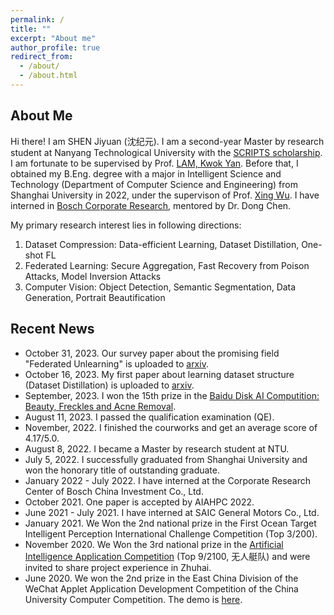 ```yaml
---
permalink: /
title: ""
excerpt: "About me"
author_profile: true
redirect_from: 
  - /about/
  - /about.html
---
```



## About Me
Hi there! I am SHEN Jiyuan (沈纪元). I am a second-year Master by research student at Nanyang Technological University with the [SCRIPTS scholarship](https://www.ntu.edu.sg/scripts/home). I am fortunate to be supervised by Prof. [LAM, Kwok Yan](https://personal.ntu.edu.sg/kwokyan.lam/). Before that, I obtained my B.Eng. degree with a major in Intelligent Science and Technology (Department of Computer Science and Engineering) from Shanghai University in 2022, under the supervison of Prof. [Xing Wu](https://scholar.google.com/citations?user=rRQ_BQIAAAAJ&hl=en). I have interned in [Bosch Corporate Research](https://www.bosch.com/), mentored by Dr. Dong Chen.


My primary research interest lies in following directions:

1. Dataset Compression: Data-efficient Learning, Dataset Distillation, One-shot FL
2. Federated Learning: Secure Aggregation, Fast Recovery from Poison Attacks, Model Inversion Attacks
3. Computer Vision: Object Detection, Semantic Segmentation, Data Generation, Portrait Beautification


## Recent News
* October 31, 2023. Our survey paper about the promising field "Federated Unlearning" is uploaded to [arxiv](https://arxiv.org/abs/2310.10541).
* October 16, 2023. My first paper about learning dataset structure (Dataset Distillation) is uploaded to [arxiv](https://arxiv.org/abs/2310.10541).
* September, 2023. I won the 15th prize in the [Baidu Disk AI Computition: Beauty, Freckles and Acne Removal](https://aistudio.baidu.com/competition/detail/1022/0/leaderboard).
* August 11, 2023. I passed the qualification examination (QE).
* November, 2022. I finished the courworks and get an average score of 4.17/5.0.
* August 8, 2022. I became a Master by research student at NTU.
* July 5, 2022. I successfully graduated from Shanghai University and won the honorary title of outstanding graduate.
* January 2022 - July 2022. I have interned at the Corporate Research Center of Bosch China Investment Co., Ltd.
* October 2021. One paper is accepted by AIAHPC 2022.
* June 2021 - July 2021. I have interned at SAIC General Motors Co., Ltd.
* January 2021. We Won the 2nd national prize in the First Ocean Target Intelligent Perception International Challenge Competition (Top 3/200).
* November 2020. We Won the 3rd national prize in the [Artificial Intelligence Application Competition](https://www.heywhale.com/home/competition/5f34b039a5c0e8002d5d008e/leaderboard) (Top 9/2100, 无人艇队) and were invited to share project experience in Zhuhai.
* June 2020. We won the 2nd prize in the East China Division of the WeChat Applet Application Development Competition of the China University Computer Competition. The demo is [here](https://youtu.be/_Lg85Zdr4nk).
